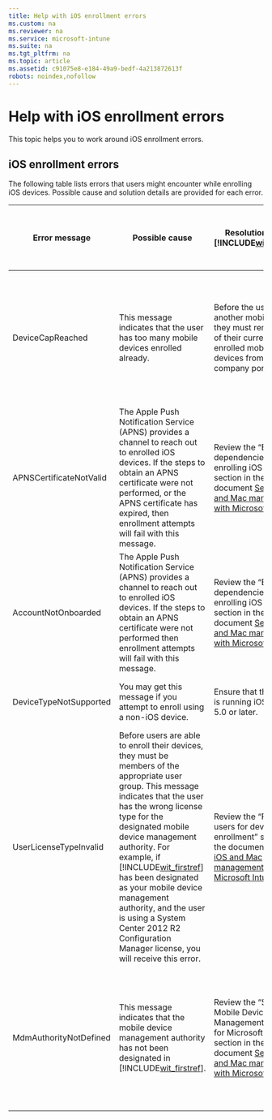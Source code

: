 ```yaml
---
title: Help with iOS enrollment errors
ms.custom: na
ms.reviewer: na
ms.service: microsoft-intune
ms.suite: na
ms.tgt_pltfrm: na
ms.topic: article
ms.assetid: c91075e8-e184-49a9-bedf-4a213872613f
robots: noindex,nofollow
---
```

# Help with iOS enrollment errors
This topic helps you to work around iOS enrollment errors.

## iOS enrollment errors
The following table lists errors that users might encounter while enrolling iOS devices. Possible cause and solution details are provided for each error.

|Error message|Possible cause|Resolution using [!INCLUDE[wit_firstref](/includes/wit_firstref_md.md)]|Resolution using System Center 2012 R2 Configuration Manager|
|-----------------|------------------|--------------------------------------------------------------------------|----------------------------------------------------------------|
|DeviceCapReached|This message indicates that the user has too many mobile devices enrolled already.|Before the user enrolls another mobile device, they must remove one of their currently enrolled mobile devices from the company portal.|Before the user enrolls another mobile device, they must remove one of their currently enrolled mobile devices from the company portal.|
|APNSCertificateNotValid|The Apple Push Notification Service (APNS) provides a channel to reach out to enrolled iOS devices. If the steps to obtain an APNS certificate were not performed, or the APNS certificate has expired, then enrollment attempts will fail with this message.|Review the “External dependencies for enrolling iOS devices” section in the document [Set up iOS and Mac management with Microsoft Intune](set-up-ios-and-mac-management-with-microsoft-intune.md)|Review the “External dependencies for enrolling iOS devices” section in the document [Set up iOS and Mac management with Microsoft Intune](set-up-ios-and-mac-management-with-microsoft-intune.md)|
|AccountNotOnboarded|The Apple Push Notification Service (APNS) provides a channel to reach out to enrolled iOS devices. If the steps to obtain an APNS certificate were not performed then enrollment attempts will fail with this message.|Review the “External dependencies for enrolling iOS devices” section in the document [Set up iOS and Mac management with Microsoft Intune](set-up-ios-and-mac-management-with-microsoft-intune.md)|Review the “External dependencies for enrolling iOS devices” section in the document [Set up iOS and Mac management with Microsoft Intune](set-up-ios-and-mac-management-with-microsoft-intune.md)|
|DeviceTypeNotSupported|You may get this message if you attempt to enroll using a non-iOS device.|Ensure that the device is running iOS version 5.0 or later.|Ensure that the device is running iOS version 5.0 or later.|
|UserLicenseTypeInvalid|Before users are able to enroll their devices, they must be members of the appropriate user group. This message indicates that the user has the wrong license type for the designated mobile device management authority. For example, if [!INCLUDE[wit_firstref](/includes/wit_firstref_md.md)] has been designated as your mobile device management authority, and the user is using a System Center 2012 R2 Configuration Manager license, you will receive this error.|Review the “Provision users for device enrollment” section in the document [Set up iOS and Mac management with Microsoft Intune](set-up-ios-and-mac-management-with-microsoft-intune.md)|Review the “Provision users for device enrollment” section in the document [Set up iOS and Mac management with Microsoft Intune](set-up-ios-and-mac-management-with-microsoft-intune.md)|
|MdmAuthorityNotDefined|This message indicates that the mobile device management authority has not been designated in [!INCLUDE[wit_firstref](/includes/wit_firstref_md.md)].|Review the “Set the Mobile Device Management Authority for Microsoft Intune” section in the document [Set up iOS and Mac management with Microsoft Intune](set-up-ios-and-mac-management-with-microsoft-intune.md)|Review the “Set the Mobile Device Management Authority for Microsoft Intune” section in the document [Set up iOS and Mac management with Microsoft Intune](set-up-ios-and-mac-management-with-microsoft-intune.md)|

